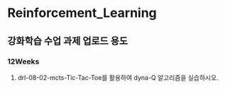 # Reinforcement_Learning

## 강화학습 수업 과제 업로드 용도

### 12Weeks
1. drl-08-02-mcts-Tic-Tac-Toe를 활용하여 dyna-Q 알고리즘을 실습하시오.